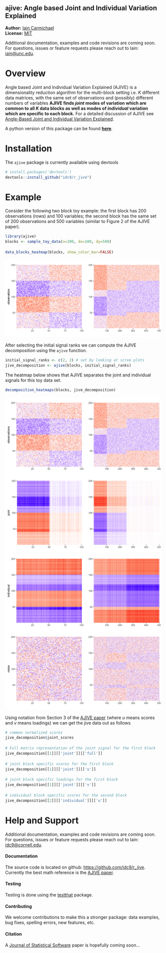 
<!-- README.md is generated from README.Rmd. Please edit that file -->
ajive: Angle based Joint and Individual Variation Explained
-----------------------------------------------------------

**Author:** [Iain Carmichael](https://idc9.github.io/)<br/> **License:** [MIT](https://opensource.org/licenses/MIT)

Additional documentation, examples and code revisions are coming soon. For questions, issues or feature requests please reach out to Iain: <iain@unc.edu>.

Overview
========

Angle based Joint and Individual Variation Explained (AJIVE) is a dimensionality reduction algorithm for the multi-block setting i.e. *K* different data matrices, with the same set of observations and (possibly) different numbers of variables **AJIVE finds *joint* modes of variation which are common to all *K* data blocks as well as modes of *individual* variation which are specific to each block.** For a detailed discussion of AJIVE see [Angle-Based Joint and Individual Variation Explained](https://arxiv.org/pdf/1704.02060.pdf).

A python version of this package can be found [**here**](https://github.com/idc9/py_jive).

Installation
============

The `ajive` package is currently available using devtools

``` r
# install.packages('devtools')
devtools::install_github("idc9/r_jive")
```

Example
=======

Consider the following two block toy example: the first block has 200 observations (rows) and 100 variables; the second block has the same set of 200 observations and 500 variables (similar to Figure 2 of the AJIVE paper).

``` r
library(ajive)
blocks <- sample_toy_data(n=200, dx=100, dy=500)

data_blocks_heatmap(blocks, show_color_bar=FALSE)
```

![](man/figures/README-unnamed-chunk-3-1.png)

After selecting the initial signal ranks we can compute the AJIVE decomposition using the `ajive` function.

``` r
initial_signal_ranks <- c(2, 2) # set by looking at scree plots
jive_decomposition <- ajive(blocks, initial_signal_ranks)
```

The heatmap below shows that AJIVE separates the joint and individual signals for this toy data set.

``` r
decomposition_heatmaps(blocks, jive_decomposition)
```

![](man/figures/README-unnamed-chunk-5-1.png)

Using notation from Section 3 of the [AJIVE paper](https://arxiv.org/pdf/1704.02060.pdf) (where *u* means scores and *v* means loadings) we can get the jive data out as follows
``` r
# common normalized scores
jive_decomposition$joint_scores

# Full matrix representation of the joint signal for the first block
jive_decomposition[[1]][['joint']][['full']]

# joint block specific scores for the first block
jive_decomposition[[1]][['joint']][['u']]

# joint block specific loadings for the first block
jive_decomposition[[1]][['joint']][['v']]

# individual block specific scores for the second block
jive_decomposition[[2]][['individual']][['u']]
```


Help and Support
================

Additional documentation, examples and code revisions are coming soon. For questions, issues or feature requests please reach out to Iain: <idc9@cornell.edu>.

#### Documentation

The source code is located on github: <https://github.com/idc9/r_jive>. Currently the best math reference is the [AJIVE paper](https://arxiv.org/pdf/1704.02060.pdf).

#### Testing

Testing is done using the [testthat](https://github.com/hadley/testthat) package.

#### Contributing

We welcome contributions to make this a stronger package: data examples, bug fixes, spelling errors, new features, etc. <!-- TODO: add a more CONTRIBUTING file with more detail -->

#### Citation

A [Journal of Statistical Software](https://www.jstatsoft.org/index) paper is hopefully coming soon...
